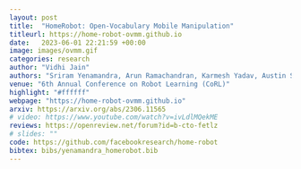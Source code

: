 ```yaml
---
layout: post
title:  "HomeRobot: Open-Vocabulary Mobile Manipulation"
titleurl: https://home-robot-ovmm.github.io
date:   2023-06-01 22:21:59 +00:00
image: images/ovmm.gif
categories: research
author: "Vidhi Jain"
authors: "Sriram Yenamandra, Arun Ramachandran, Karmesh Yadav, Austin S Wang, Mukul Khanna, Theophile Gervet, Tsung-Yen Yang, <strong>Vidhi Jain</strong>, Alexander Clegg, John M Turner, Zsolt Kira, Manolis Savva, Angel X Chang, Devendra Singh Chaplot, Dhruv Batra, Roozbeh Mottaghi, Yonatan Bisk, Chris Paxton."
venue: "6th Annual Conference on Robot Learning (CoRL)"
highlight: "#ffffff"
webpage: "https://home-robot-ovmm.github.io"
arxiv: https://arxiv.org/abs/2306.11565
# video: https://www.youtube.com/watch?v=ivLdlMQekME
reviews: https://openreview.net/forum?id=b-cto-fetlz
# slides: ""
code: https://github.com/facebookresearch/home-robot
bibtex: bibs/yenamandra_homerobot.bib
---
```

